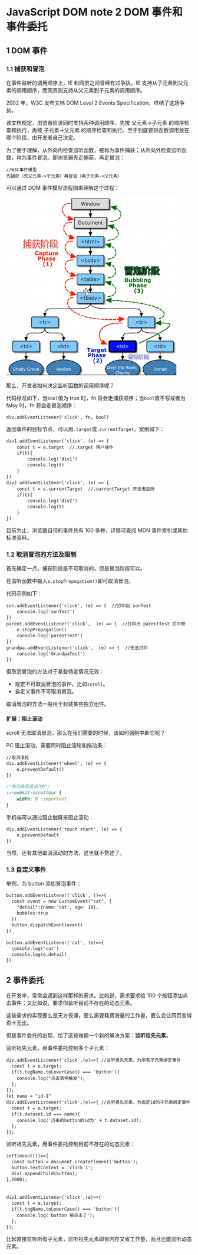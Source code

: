 ﻿# JavaScript DOM note 2 DOM 事件和事件委托

## 1 DOM 事件

### 1.1 捕获和冒泡

在事件监听的调用顺序上，IE 和网景之间曾经有过争执。IE 支持从子元素到父元素的调用顺序，而网景则支持从父元素到子元素的调用顺序。

2002 年，W3C 发布文档 DOM Level 2 Events Specification，终结了这场争执。

该文档规定，浏览器应该同时支持两种调用顺序，先按 父元素->子元素 的顺序检查和执行，再按 子元素->父元素 的顺序检查和执行。至于到底要将函数调用放在哪个阶段，由开发者自己决定。

为了便于理解，从外向内检查监听函数，被称为事件捕获；从内向外检查监听函数，称为事件冒泡。即浏览器先走捕获，再走冒泡：

```JS
//W3C事件模型
先捕获（先父元素->子元素）再冒泡（再子元素->父元素）
```

可以通过 DOM 事件模型流程图来理解这个过程：

![image](BlogDemo_Image/JS_DNote2_1.png)

那么，开发者如何决定监听函数的调用顺序呢？

代码标准如下，当`bool`值为 true 时，fn 将会走捕获顺序；当`bool`值不写或者为 falsy 时，fn 将会走冒泡顺序：

```JS
div.addEventListener('click', fn, bool)
```

返回事件的目标节点，可以用`.target`或`.currentTarget`，案例如下：

```JS
div1.addEventListener('click', (e) => {
    const t = e.target  //.target 用户操作
    if(t){
        console.log('div1')
        console.log(t)
    }
})
div2.addEventListener('click', (e) => {
    const t = e.currentTarget  //.currentTarget 开发者监听
    if(t){
        console.log('div2')
        console.log(t)
    }
})
```

目前为止，浏览器自带的事件共有 100 多种，详情可查阅 MDN 事件索引或其他标准资料。

### 1.2 取消冒泡的方法及限制

首先确定一点，捕获阶段是不可取消的，但是冒泡阶段可以。

在监听函数中输入`e.stopPropagation()`即可取消冒泡。

代码示例如下：

```JS
son.addEventListener('click', (e) => {  //打印出 sonTest
    console.log('sonTest')
})
parent.addEventListener('click',  (e) => {  //打印出 parentTest 后中断
    e.stopPropagation()
    console.log('parentTest')
})
grandpa.addEventListener('click',  (e) => {  //无法打印
    console.log('GrandpaTest')
})
```

但取消冒泡的方法对于某些特定情况无效：

- 规定不可取消冒泡的事件，比如`scroll`。
- 自定义事件不可取消冒泡。

取消冒泡的方法一般用于封装某些独立组件。

#### 扩展：阻止滚动

scroll 无法取消冒泡，那么在我们需要的时候，该如何强制中断它呢？

PC 阻止滚动，需要同时阻止滚轮和拖动条：

```JS
//取消滚轮
div.addEventListener('wheel', (e) => {
    e.preventDefault()
})
```

```CSS
/*拖动条宽度设为0*/
::-webkit-scrollbar {
    width: 0 !important
}
```

手机端可以通过阻止触屏来阻止滚动：

```JS
div.addEventListener('touch start', (e) => {
    e.preventDefault
})
```

当然，还有其他取消滚动的方法，这里就不赘述了。

### 1.3 自定义事件

举例，为 button 添加冒泡事件：

```JS
button.addEventListener('click', ()=>{
  const event = new CustomEvent("cat", {
    "detail":{name:'cat', age: 18},
    bubbles:true
  })
  button.dispatchEvent(event)
})

button.addEventListener('cat', (e)=>{
  console.log('cat')
  console.log(e.detail)
})
```

## 2 事件委托

在开发中，常常会遇到这样那样的需求。比如说，需求要求给 100 个按钮添加点击事件；又比如说，要求你监听目前不存在的动态元素。

这些需求的实现要么是天方夜谭，要么需要耗费海量的工作量，要么会让网页变得奇卡无比。

但是事件委托的出现，给了这些难题一个新的解决方案：**监听祖先元素**。

监听祖先元素，用事件委托控制多个子元素：

```JS
div.addEventListener('click',(e)=>{ //监听祖先元素，为所有子元素绑定事件
  const t = e.target;
  if(t.tagName.toLowerCase() === 'button'){
    console.log("点击事件触发");
  };
});
let name = "id-1"
div.addEventListener('click',(e)=>{ //监听祖先元素，为指定id的子元素绑定事件
  const t = e.target;
  if(t.dataset.id === name){
    console.log('点击的button的id为' + t.dataset.id);
  };
});
```

监听祖先元素，用事件委托控制目前不存在的动态元素：

```JS
setTimeout(()=>{
  const button = document.createElement('button');
  button.textContent = 'click 1';
  div1.appendChild(button);
},1000);


div1.addEventListener('click',(e)=>{
  const t = e.target;
  if(t.tagName.toLowerCase() === 'button'){
    console.log('button 被点击了');
  };
});
```

比起直接监听所有子元素，监听祖先元素即省内存又省工作量，而且还能监听动态元素。
